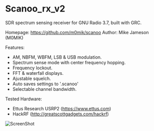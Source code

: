 Scanoo_rx_v2
======

SDR spectrum sensing receiver for GNU Radio 3.7, built with GRC.

Homepage: https://github.com/m0mik/scanoo
Author: Mike Jameson (M0MIK)

Features:
- AM, NBFM, WBFM, LSB & USB modulation.
- Spectrum sense mode with center frequency hopping.
- Frequency lockout.
- FFT & waterfall displays.
- Ajustable squelch.
- Auto saves settings to '.scanoo'
- Selectable channel bandwidth.

Tested Hardware:
- Ettus Research USRP2 (https://www.ettus.com)
- HackRF (http://greatscottgadgets.com/hackrf)

![ScreenShot](https://raw.github.com/m0mik/scanoo/master/apps/scanoo.com_rx_v2.gui.png)
